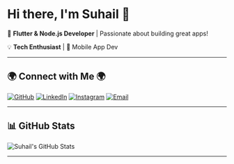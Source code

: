 # Hi there, I'm Suhail 👋  

🚀 **Flutter & Node.js Developer** | Passionate about building great apps!  

💡 **Tech Enthusiast** | 📱 Mobile App Dev 

---

## 🌍 Connect with Me 🌍
[![GitHub](https://img.shields.io/badge/GitHub-000?logo=github&logoColor=white)](https://github.com/letssuhail)
[![LinkedIn](https://img.shields.io/badge/LinkedIn-blue?logo=linkedin&logoColor=white)](https://www.linkedin.com/in/mohammad-suhail-)
[![Instagram](https://img.shields.io/badge/Instagram-E4405F?logo=instagram&logoColor=white)](https://www.instagram.com/letssuhail)
[![Email](https://img.shields.io/badge/Email-D14836?logo=gmail&logoColor=white)](mailto:letssuhail@email.com)

---

## 📊 GitHub Stats  
![Suhail's GitHub Stats](https://github-readme-stats.vercel.app/api?username=letssuhail&show_icons=true&theme=dark)

---  
